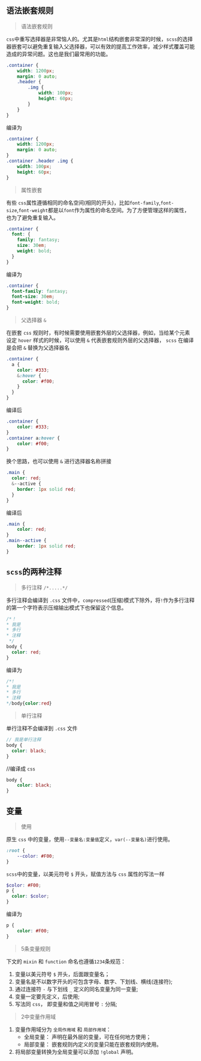 ## 语法嵌套规则

> 语法嵌套规则

`css`中重写选择器是非常恼人的。尤其是`html`结构嵌套非常深的时候，`scss`的选择器嵌套可以避免重复输入父选择器，可以有效的提高工作效率，减少样式覆盖可能造成的异常问题。这也是我们最常用的功能。

```scss
.container {
    width: 1200px;
    margin: 0 auto;
    .header {
        .img {
            width: 100px;
            height: 60px;
        }
    }
}
```

编译为

```css
.container {
    width: 1200px;
    margin: 0 auto;
}
.container .header .img {
    width: 100px;
    height: 60px;
}
```

> 属性嵌套

有些 `css`属性遵循相同的命名空间(相同的开头)，比如`font-family`,`font-size`,`font-weight`都是以`font`作为属性的命名空间。为了方便管理这样的属性，也为了避免重复输入。
```scss
.container {
  font: {
    family: fantasy;
    size: 30em;
    weight: bold;
  }
}
```

编译为

```css
.container {
  font-family: fantasy;
  font-size: 30em;
  font-weight: bold;
}
```

> 父选择器 `&`

在嵌套 `css` 规则时，有时候需要使用嵌套外层的父选择器，例如，当给某个元素设定 `hover` 样式的时候，可以使用 `&` 代表嵌套规则外层的父选择器， `scss` 在编译是会把 `&` 替换为父选择器名

```scss
.container {
  a {
    color: #333;
    &:hover {
      color: #f00;
    }
  }
}
```

编译后

```css
.container {
    color: #333;
}
.container a:hover {
    color: #f00;
}
```

换个思路，也可以使用 `&` 进行选择器名称拼接
```scss
.main {
  color: red;
  &--active {
    border: 1px solid red;
  }
}
```

编译后

```css
.main {
    color: red;
}
.main--active {
    border: 1px solid red;
}
```

## `scss`的两种注释

> 多行注释 `/*.....*/`

多行注释会编译到 `.css` 文件中，`compressed`(压缩)模式下除外，将`!`作为多行注释的第一个字符表示压缩输出模式下也保留这个信息。

```scss
/*！
* 我是
* 多行
* 注释
 */
body {
  color: red;
}
```

编译为

```css
/*!
* 我是
* 多行
* 注释 
*/body{color:red}
```

> 单行注释

单行注释不会编译到 `.css` 文件

```scss
// 我是单行注释
body {
  color: black;
}
```

//编译成 `css`

```css
body {
    color: black;
}
```

## 变量

> 使用

原生 `css` 中的变量，使用`--变量名:变量值`定义，`var(--变量名)`进行使用。

```css
:root {
    --color: #F00;
}
```

`scss`中的变量，以美元符号 `$` 开头，赋值方法与 `css` 属性的写法一样

```scss
$color: #F00;
p {
  color: $color;
}
```

编译为

```css
p {
    color: #F00;
}
```

> 5条变量规则

下文的 `mixin` 和 `function` 命名也遵循`1234`条规范：

1. 变量以美元符号 `$` 开头，后面跟变量名；
2. 变量名是不以数字开头的可包含字母、数字、下划线、横线(连接符);
3. 通过连接符 `-` 与下划线 `_` 定义的同名变量为同一变量;
4. 变量一定要先定义，后使用;
5. 写法同 `css`， 即变量和值之间用冒号 `:` 分隔;

> 2中变量作用域

1. 变量作用域分为 `全局作用域` 和 `局部作用域`：
    - 全局变量： 声明在最外层的变量，可在任何地方使用；
    - 局部变量： 嵌套规则内定义的变量只能在嵌套规则内使用。
2. 将局部变量转换为全局变量可以添加 `!global` 声明。